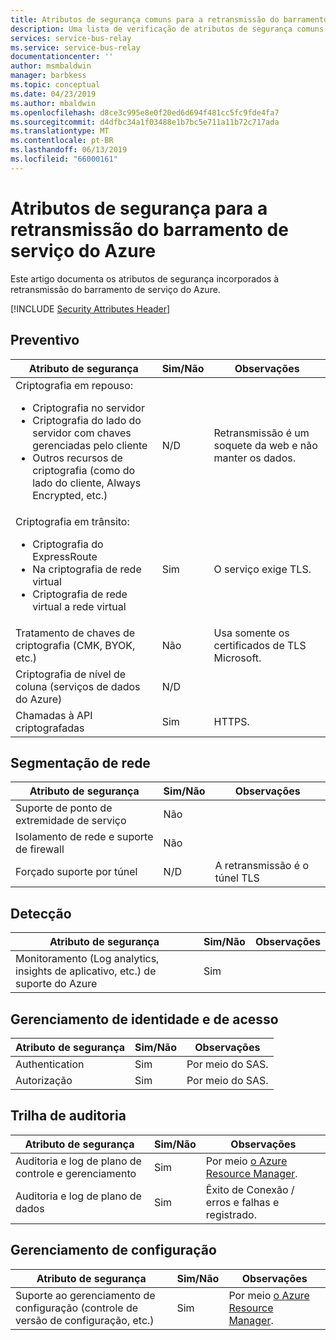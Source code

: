 ```yaml
---
title: Atributos de segurança comuns para a retransmissão do barramento de serviço do Azure
description: Uma lista de verificação de atributos de segurança comuns para avaliar a retransmissão do barramento de serviço do Azure
services: service-bus-relay
ms.service: service-bus-relay
documentationcenter: ''
author: msmbaldwin
manager: barbkess
ms.topic: conceptual
ms.date: 04/23/2019
ms.author: mbaldwin
ms.openlocfilehash: d8ce3c995e8e0f20ed6d694f481cc5fc9fde4fa7
ms.sourcegitcommit: d4dfbc34a1f03488e1b7bc5e711a11b72c717ada
ms.translationtype: MT
ms.contentlocale: pt-BR
ms.lasthandoff: 06/13/2019
ms.locfileid: "66000161"
---
```

# <a name="security-attributes-for-azure-service-bus-relay"></a>Atributos de segurança para a retransmissão do barramento de serviço do Azure

Este artigo documenta os atributos de segurança incorporados à retransmissão do barramento de serviço do Azure.

[!INCLUDE [Security Attributes Header](../../includes/security-attributes-header.md)]

## <a name="preventative"></a>Preventivo

| Atributo de segurança | Sim/Não | Observações |
|---|---|--|
| Criptografia em repouso:<ul><li>Criptografia no servidor</li><li>Criptografia do lado do servidor com chaves gerenciadas pelo cliente</li><li>Outros recursos de criptografia (como do lado do cliente, Always Encrypted, etc.)</ul>|  N/D | Retransmissão é um soquete da web e não manter os dados. |
| Criptografia em trânsito:<ul><li>Criptografia do ExpressRoute</li><li>Na criptografia de rede virtual</li><li>Criptografia de rede virtual a rede virtual</ul>| Sim | O serviço exige TLS. |
| Tratamento de chaves de criptografia (CMK, BYOK, etc.)| Não | Usa somente os certificados de TLS Microsoft.  |
| Criptografia de nível de coluna (serviços de dados do Azure)| N/D | |
| Chamadas à API criptografadas| Sim | HTTPS. |

## <a name="network-segmentation"></a>Segmentação de rede

| Atributo de segurança | Sim/Não | Observações |
|---|---|--|
| Suporte de ponto de extremidade de serviço| Não |  |
| Isolamento de rede e suporte de firewall| Não |  |
| Forçado suporte por túnel| N/D | A retransmissão é o túnel TLS  |

## <a name="detection"></a>Detecção

| Atributo de segurança | Sim/Não | Observações|
|---|---|--|
| Monitoramento (Log analytics, insights de aplicativo, etc.) de suporte do Azure| Sim | |

## <a name="identity-and-access-management"></a>Gerenciamento de identidade e de acesso

| Atributo de segurança | Sim/Não | Observações|
|---|---|--|
| Authentication| Sim | Por meio do SAS. |
| Autorização|  Sim | Por meio do SAS. |


## <a name="audit-trail"></a>Trilha de auditoria

| Atributo de segurança | Sim/Não | Observações|
|---|---|--|
| Auditoria e log de plano de controle e gerenciamento| Sim | Por meio [o Azure Resource Manager](../azure-resource-manager/index.yml). |
| Auditoria e log de plano de dados| Sim | Êxito de Conexão / erros e falhas e registrado.  |

## <a name="configuration-management"></a>Gerenciamento de configuração

| Atributo de segurança | Sim/Não | Observações|
|---|---|--|
| Suporte ao gerenciamento de configuração (controle de versão de configuração, etc.)| Sim | Por meio [o Azure Resource Manager](../azure-resource-manager/index.yml).|
